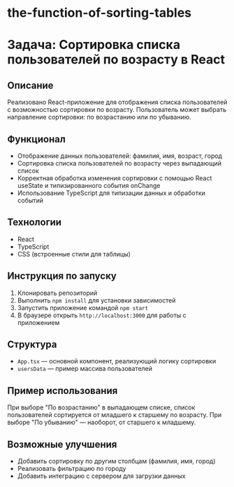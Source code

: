 # the-function-of-sorting-tables

# Задача: Сортировка списка пользователей по возрасту в React

## Описание
Реализовано React-приложение для отображения списка пользователей с возможностью сортировки по возрасту. Пользователь может выбрать направление сортировки: по возрастанию или по убыванию.

## Функционал
- Отображение данных пользователей: фамилия, имя, возраст, город
- Сортировка списка пользователей по возрасту через выпадающий список
- Корректная обработка изменения сортировки с помощью React useState и типизированного события onChange
- Использование TypeScript для типизации данных и обработки событий

## Технологии
- React
- TypeScript
- CSS (встроенные стили для таблицы)

## Инструкция по запуску
1. Клонировать репозиторий
2. Выполнить `npm install` для установки зависимостей
3. Запустить приложение командой `npm start`
4. В браузере открыть `http://localhost:3000` для работы с приложением

## Структура
- `App.tsx` — основной компонент, реализующий логику сортировки
- `usersData` — пример массива пользователей

## Пример использования
При выборе "По возрастанию" в выпадающем списке, список пользователей сортируется от младшего к старшему по возрасту. При выборе "По убыванию" — наоборот, от старшего к младшему.

## Возможные улучшения
- Добавить сортировку по другим столбцам (фамилия, имя, город)
- Реализовать фильтрацию по городу
- Добавить интеграцию с сервером для загрузки данных
